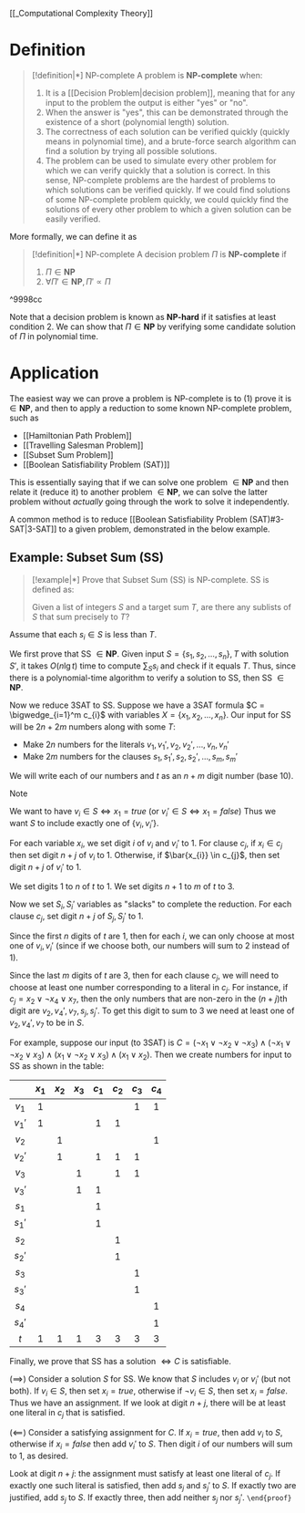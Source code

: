 [[_Computational Complexity Theory]]

# Definition

> [!definition|*] NP-complete
> A problem is **NP-complete** when:
> 1. It is a [[Decision Problem|decision problem]], meaning that for any input to the problem the output is either "yes" or "no".
> 2. When the answer is "yes", this can be demonstrated through the existence of a short (polynomial length) solution.
> 3. The correctness of each solution can be verified quickly (quickly means in polynomial time), and a brute-force search algorithm can find a solution by trying all possible solutions.
> 4. The problem can be used to simulate every other problem for which we can verify quickly that a solution is correct. In this sense, NP-complete problems are the hardest of problems to which solutions can be verified quickly. If we could find solutions of some NP-complete problem quickly, we could quickly find the solutions of every other problem to which a given solution can be easily verified.

More formally, we can define it as

> [!definition|*] NP-complete
> A decision problem $\Pi$ is **NP-complete** if
> 1. $\Pi \in \mathbf{NP}$
> 2. $\forall \Pi' \in \mathbf{NP}, \Pi' \propto \Pi$

^9998cc

Note that a decision problem is known as **NP-hard** if it satisfies at least condition 2. We can show that $\Pi \in \mathbf{NP}$ by verifying some candidate solution of $\Pi$ in polynomial time.


# Application

The easiest way we can prove a problem is NP-complete is to (1) prove it is $\in \mathbf{NP}$, and then to apply a reduction to some known NP-complete problem, such as
- [[Hamiltonian Path Problem]]
- [[Travelling Salesman Problem]]
- [[Subset Sum Problem]]
- [[Boolean Satisfiability Problem (SAT)]]

This is essentially saying that if we can solve one problem $\in \mathbf{NP}$ and then relate it (reduce it) to another problem $\in \mathbf{NP}$, we can solve the latter problem without *actually* going through the work to solve it independently.

A common method is to reduce [[Boolean Satisfiability Problem (SAT)#3-SAT|3-SAT]] to a given problem, demonstrated in the below example.

## Example: Subset Sum (SS)

> [!example|*]
> Prove that Subset Sum (SS) is NP-complete. SS is defined as:
> 
> Given a list of integers $S$ and a target sum $T$, are there any sublists of $S$ that sum precisely to $T$?

Assume that each $s_{i} \in S$ is less than $T$. 

We first prove that SS $\in \mathbf{NP}$. Given input $S=\{ s_{1}, s_{2}, \dots, s_{n} \}, T$ with solution $S'$, it takes $O(n \lg t)$ time to compute $\sum_{S} s_{i}$ and check if it equals $T$. Thus, since there is a polynomial-time algorithm to verify a solution to SS, then SS $\in \mathbf{NP}$.

Now we reduce 3SAT to SS.
Suppose we have a 3SAT formula $C = \bigwedge_{i=1}^m c_{i}$ with variables $X = \{ x_{1},x_{2},\dots, x_{n} \}$. Our input for SS will be $2n+2m$ numbers along with some $T$:
- Make $2n$ numbers for the literals $v_{1},v_{1}', v_{2}, v_{2}', \dots, v_{n}, v_{n}'$
- Make $2m$ numbers for the clauses $s_{1}, s_{1}', s_{2}, s_{2}', \dots, s_{m}, s_{m}'$

We will write each of our numbers and $t$ as an $n+m$ digit number (base 10).

> [!NOTE]
> We want to have $v_{i} \in S \iff x_{1} = true$ (or $v_{i}' \in S \iff x_{1} = false$) Thus we want $S$ to include exactly one of $\{ v_{i}, v_{i}' \}$.

For each variable $x_{i}$, we set digit $i$ of $v_{i}$ and $v_{i}'$ to 1.
For clause $c_{j}$, if $x_{i} \in c_{j}$ then set digit $n+j$ of $v_{i}$ to 1. Otherwise, if $\bar{x_{i}} \in c_{j}$, then set digit $n+j$ of $v_{i}'$ to 1.

We set digits 1 to $n$ of $t$ to 1. We set digits $n+1$ to $m$ of $t$ to 3.

Now we set $S_{i}, S_{i}'$ variables as "slacks" to complete the reduction. For each clause $c_{j}$, set digit $n+j$ of $S_{j}, S_{j}'$ to 1.

Since the first $n$ digits of $t$ are 1, then for each $i$, we can only choose at most one of $v_{i}, v_{i}'$ (since if we choose both, our numbers will sum to 2 instead of 1).

Since the last $m$ digits of $t$ are 3, then for each clause $c_{j}$, we will need to choose at least one number corresponding to a literal in $c_{j}$. For instance, if $c_{j} = x_{2} \lor \neg x_{4} \lor x_{7}$, then the only numbers that are non-zero in the $(n+j)$th digit are $v_{2}, v_{4}', v_{7}, s_{j}, s_{j}'$. To get this digit to sum to 3 we need at least one of $v_{2}, v_{4}', v_{7}$ to be in $S$.

For example, suppose our input (to 3SAT) is $C=(\neg x_{1} \lor \neg x_{2} \lor \neg x_{3}) \land (\neg x_{1} \lor \neg x_{2} \lor x_{3}) \land (x_{1} \lor \neg x_{2} \lor x_{3}) \land (x_{1} \lor x_{2})$. Then we create numbers for input to SS as shown in the table:

|          | $x_{1}$ | $x_{2}$ | $x_{3}$ | $c_{1}$ | $c_{2}$ | $c_{3}$ | $c_{4}$ |
|:--------:|:-------:|:-------:|:-------:|:-------:|:-------:|:-------:|:-------:|
| $v_{1}$  |    1    |         |         |         |         |    1    |    1    |
| $v_{1}'$ |    1    |         |         |    1    |    1    |         |         |
| $v_{2}$  |         |    1    |         |         |         |         |    1    |
| $v_{2}'$ |         |    1    |         |    1    |    1    |    1    |         |
| $v_{3}$  |         |         |    1    |         |    1    |    1    |         |
| $v_{3}'$ |         |         |    1    |    1    |         |         |         |
| $s_{1}$  |         |         |         |    1    |         |         |         |
| $s_{1}'$ |         |         |         |    1    |         |         |         |
| $s_{2}$  |         |         |         |         |    1    |         |         |
| $s_{2}'$ |         |         |         |         |    1    |         |         |
| $s_{3}$  |         |         |         |         |         |    1    |         |
| $s_{3}'$ |         |         |         |         |         |    1    |         |
| $s_{4}$  |         |         |         |         |         |         |    1    |
| $s_{4}'$ |         |         |         |         |         |         |    1    |
|   $t$    |    1    |    1    |    1    |    3    |    3    |    3    |    3    |

Finally, we prove that SS has a solution $\iff C$ is satisfiable.

$(\implies)$ Consider a solution $S$ for SS. We know that $S$ includes $v_{i}$ or $v_{i}'$ (but not both). If $v_{i} \in S$, then set $x_{i} = true$, otherwise if $\neg v_{i} \in S$, then set $x_{i} = false$. Thus we have an assignment. If we look at digit $n+j$, there will be at least one literal in $c_{j}$ that is satisfied.

$(\impliedby)$ Consider a satisfying assignment for $C$. If $x_{i} = true$, then add $v_{i}$ to $S$, otherwise if $x_{i} = false$ then add $v_{i}'$ to $S$. Then digit $i$ of our numbers will sum to 1, as desired.

Look at digit $n+j$: the assignment must satisfy at least one literal of $c_{j}$. If exactly one such literal is satisfied, then add $s_{j}$ and $s_{j}'$ to $S$. If exactly two are justified, add $s_{j}$ to $S$. If exactly three, then add neither $s_j$ nor $s_{j}'$.
`\end{proof}`

